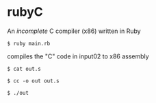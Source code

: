 # rubyC
An _*incomplete*_ C compiler (x86) written in Ruby

`$ ruby main.rb 
`

compiles the "C" code in input02 to x86 assembly

`$ cat out.s`

`$ cc -o out out.s`

`$ ./out`
